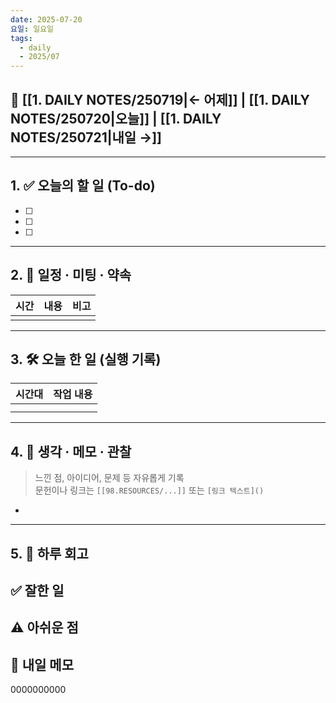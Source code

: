 ```yaml
---
date: 2025-07-20
요일: 일요일
tags:
  - daily
  - 2025/07
---
```

## 📅 [[1. DAILY NOTES/250719|← 어제]] | [[1. DAILY NOTES/250720|오늘]] | [[1. DAILY NOTES/250721|내일 →]]

---

## 1. ✅ 오늘의 할 일 (To-do)
- [ ]  
- [ ]  
- [ ]  

---

## 2. 📌 일정 · 미팅 · 약속

| 시간  | 내용  | 비고  |
| --- | --- | --- |
|     |     |     |

---

## 3. 🛠️ 오늘 한 일 (실행 기록)

| 시간대 | 작업 내용 |
| --- | ----- |
|     |       |
|     |       |

---

## 4. 🧠 생각 · 메모 · 관찰
> 느낀 점, 아이디어, 문제 등 자유롭게 기록  
> 문헌이나 링크는 `[[98.RESOURCES/...]]` 또는 `[링크 텍스트]()`

- 

---

## 5. 🧾 하루 회고

**✅ 잘한 일**  
- 

**⚠️ 아쉬운 점**  
- 

**📝 내일 메모**  
- 
0000000000
